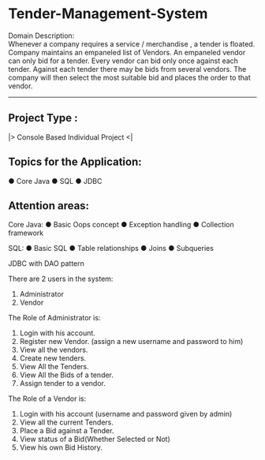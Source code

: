 # Tender-Management-System

Domain Description:
<br>
Whenever a company  requires a service / merchandise , a tender is floated. Company maintains an empaneled list of Vendors. An empaneled vendor can only bid for a tender. Every vendor can bid only once against   each tender. Against each tender there may be   bids from several vendors. The company will then select the most suitable bid and places the order to that vendor.
</br>

------------------------------------------------------
Project Type : 
------------------------------------------------------
|> Console Based Individual Project <|


Topics for the Application:
-----------------------------------------------------
● Core Java
● SQL
● JDBC

Attention areas:
------------------------------------------------------
Core Java: 
● Basic Oops concept
● Exception handling
● Collection framework

SQL: 
● Basic SQL
● Table relationships
● Joins
● Subqueries

JDBC with DAO pattern


There are 2 users in the system:
1. Administrator 
2. Vendor


The Role of Administrator is: 
1. Login with his account.
2. Register new Vendor. (assign a new username and password to him)
3. View all the vendors.
4. Create new tenders.
5. View All the Tenders.
6. View All the Bids of a tender.
7. Assign tender to a vendor.

The Role of a Vendor is: 
1. Login with his account (username and password given by admin)
1. View all the current Tenders.
2. Place a Bid against a Tender.
3. View status of a Bid(Whether Selected or Not)
4. View his own Bid History.

